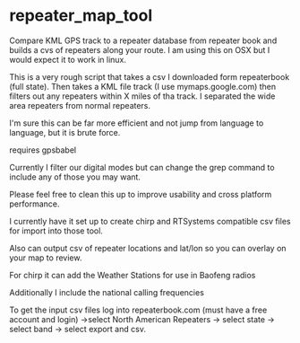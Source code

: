 # repeater_map_tool
Compare KML GPS track to a repeater database from repeater book and builds a cvs of repeaters along your route.  I am using this on OSX but I would expect it to work in linux.

This is a very rough script that takes a csv I downloaded form repeaterbook (full state).  Then takes a KML file track (I use mymaps.google.com) then filters out any repeaters within X miles of tha track.  I separated the wide area repeaters from normal repeaters.

I'm sure this can be far more efficient and not jump from language to language, but it is brute force.

requires gpsbabel

Currently I filter our digital modes but can change the grep command to include any of those you may want.

Please feel free to clean this up to improve usability and cross platform performance.

I currently have it set up to create chirp and RTSystems compatible csv files for import into those tool.

Also can output csv of repeater locations and lat/lon so you can overlay on your map to review.

For chirp it can add the Weather Stations for use in Baofeng radios

Additionally I include the national calling frequencies

To get the input csv files log into repeaterbook.com (must have a free account and login)
->select North American Repeaters -> select state -> select band -> select export and csv. 


